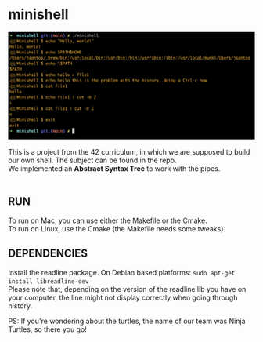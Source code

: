 # minishell

![screenshot](screenshot.png)

This is a project from the 42 curriculum, in which we are supposed to build our own shell.
The subject can be found in the repo.<br>
We implemented an <b>Abstract Syntax Tree</b> to work with the pipes.<br><br>

## RUN
To run on Mac, you can use either the Makefile or the Cmake.<br>
To run on Linux, use the Cmake (the Makefile needs some tweaks).

## DEPENDENCIES
Install the readline package.
On Debian based platforms: ```sudo apt-get install libreadline-dev```<br>
Please note that, depending on the version of the readline lib you have on your computer, the line might not display correctly when going through history. 
<br>

PS: If you're wondering about the turtles, the name of our team was Ninja Turtles, so there you go!
